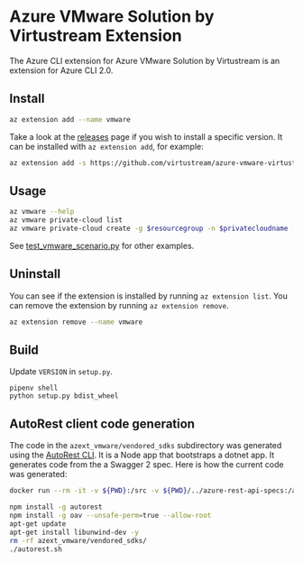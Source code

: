 #  Azure VMware Solution by Virtustream Extension

The Azure CLI extension for Azure VMware Solution by Virtustream is an extension for Azure CLI 2.0.

## Install
``` sh
az extension add --name vmware
```

Take a look at the [releases](https://github.com/virtustream/azure-vmware-virtustream-cli-extension/releases) page if you wish to install a specific version. It can be installed with `az extension add`, for example:
``` sh
az extension add -s https://github.com/virtustream/azure-vmware-virtustream-cli-extension/releases/download/0.5.5/vmware-0.5.5-py2.py3-none-any.whl -y
```

## Usage
``` sh
az vmware --help
az vmware private-cloud list
az vmware private-cloud create -g $resourcegroup -n $privatecloudname --location $location --cluster-size 3 --network-block 10.175.0.0/22
```
See [test_vmware_scenario.py](https://github.com/virtustream/azure-vmware-virtustream-cli-extension/blob/master/azext_vmware/tests/latest/test_vmware_scenario.py) for other examples.

## Uninstall
You can see if the extension is installed by running `az extension list`. You can remove the extension by running `az extension remove`.
``` sh
az extension remove --name vmware
```

## Build
Update `VERSION` in `setup.py`.
```
pipenv shell
python setup.py bdist_wheel
```

## AutoRest client code generation
The code in the `azext_vmware/vendored_sdks` subdirectory was generated using the [AutoRest CLI](http://azure.github.io/autorest/user/command-line-interface.html). It is a Node app that bootstraps a dotnet app. It generates code from the a Swagger 2 spec. Here is how the current code was generated:

``` sh
docker run --rm -it -v ${PWD}:/src -v ${PWD}/../azure-rest-api-specs:/azure-rest-api-specs -w /src node:lts bash
```

``` sh
npm install -g autorest
npm install -g oav --unsafe-perm=true --allow-root
apt-get update
apt-get install libunwind-dev -y
rm -rf azext_vmware/vendored_sdks/
./autorest.sh
```